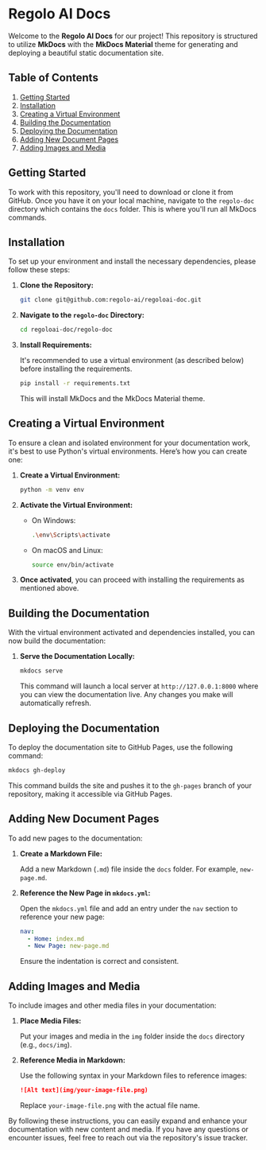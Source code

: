 # Regolo AI Docs

Welcome to the **Regolo AI Docs** for our project! This repository is structured to utilize **MkDocs** with the **MkDocs Material** theme for generating and deploying a beautiful static documentation site.

## Table of Contents

1. [Getting Started](#getting-started)
2. [Installation](#installation)
3. [Creating a Virtual Environment](#creating-a-virtual-environment)
4. [Building the Documentation](#building-the-documentation)
5. [Deploying the Documentation](#deploying-the-documentation)
6. [Adding New Document Pages](#adding-new-document-pages)
7. [Adding Images and Media](#adding-images-and-media)

## Getting Started

To work with this repository, you'll need to download or clone it from GitHub. Once you have it on your local machine, navigate to the `regolo-doc` directory which contains the `docs` folder. This is where you'll run all MkDocs commands.

## Installation

To set up your environment and install the necessary dependencies, please follow these steps:

1. **Clone the Repository:**

   ```bash
   git clone git@github.com:regolo-ai/regoloai-doc.git
   ```

2. **Navigate to the `regolo-doc` Directory:**

   ```bash
   cd regoloai-doc/regolo-doc
   ```

3. **Install Requirements:**

   It's recommended to use a virtual environment (as described below) before installing the requirements.

   ```bash
   pip install -r requirements.txt
   ```

   This will install MkDocs and the MkDocs Material theme.

## Creating a Virtual Environment

To ensure a clean and isolated environment for your documentation work, it's best to use Python's virtual environments. Here’s how you can create one:

1. **Create a Virtual Environment:**

   ```bash
   python -m venv env
   ```

2. **Activate the Virtual Environment:**

   - On Windows:

     ```bash
     .\env\Scripts\activate
     ```

   - On macOS and Linux:

     ```bash
     source env/bin/activate
     ```

3. **Once activated**, you can proceed with installing the requirements as mentioned above.

## Building the Documentation

With the virtual environment activated and dependencies installed, you can now build the documentation:

1. **Serve the Documentation Locally:**

   ```bash
   mkdocs serve
   ```

   This command will launch a local server at `http://127.0.0.1:8000` where you can view the documentation live. Any changes you make will automatically refresh.

## Deploying the Documentation

To deploy the documentation site to GitHub Pages, use the following command:

```bash
mkdocs gh-deploy
```

This command builds the site and pushes it to the `gh-pages` branch of your repository, making it accessible via GitHub Pages.

## Adding New Document Pages

To add new pages to the documentation:

1. **Create a Markdown File:**

   Add a new Markdown (`.md`) file inside the `docs` folder. For example, `new-page.md`.

2. **Reference the New Page in `mkdocs.yml`:**

   Open the `mkdocs.yml` file and add an entry under the `nav` section to reference your new page:

   ```yaml
   nav:
     - Home: index.md
     - New Page: new-page.md
   ```

   Ensure the indentation is correct and consistent.

## Adding Images and Media

To include images and other media files in your documentation:

1. **Place Media Files:**

   Put your images and media in the `img` folder inside the `docs` directory (e.g., `docs/img`).

2. **Reference Media in Markdown:**

   Use the following syntax in your Markdown files to reference images:

   ```markdown
   ![Alt text](img/your-image-file.png)
   ```

   Replace `your-image-file.png` with the actual file name.

By following these instructions, you can easily expand and enhance your documentation with new content and media. If you have any questions or encounter issues, feel free to reach out via the repository's issue tracker.